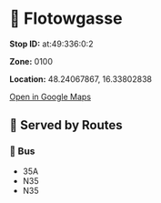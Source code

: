 # 🚉 Flotowgasse


**Stop ID:** at:49:336:0:2

**Zone:** 0100

**Location:** 48.24067867, 16.33802838

[Open in Google Maps](https://www.google.com/maps?q=48.24067867,16.33802838)

## 🚆 Served by Routes

### 🚌 Bus
- 35A
- N35
- N35